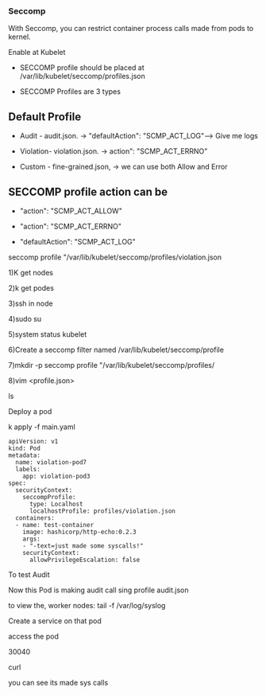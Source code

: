 ###  Seccomp
With Seccomp, you can restrict container process calls made from pods to kernel.

Enable at Kubelet

- SECCOMP profile should be placed at /var/lib/kubelet/seccomp/profiles.json

- SECCOMP Profiles are 3 types

## Default Profile

- Audit -      audit.json.              → "defaultAction": "SCMP_ACT_LOG"--> Give me logs

- Violation-   violation.json.        → action": "SCMP_ACT_ERRNO"

- Custom -  fine-grained.json, ->  we can use both Allow and Error 

## SECCOMP profile action can be

- "action":        "SCMP_ACT_ALLOW"

- "action":        "SCMP_ACT_ERRNO"

- "defaultAction": "SCMP_ACT_LOG"


seccomp profile "/var/lib/kubelet/seccomp/profiles/violation.json

1)K get nodes

2)k get podes

3)ssh in node

4)sudo su 

5)system status kubelet 

6)Create a seccomp filter named /var/lib/kubelet/seccomp/profile

7)mkdir -p seccomp profile "/var/lib/kubelet/seccomp/profiles/

8)vim <profile.json>

ls 

 

Deploy a pod 

k apply -f main.yaml 


```t
apiVersion: v1
kind: Pod
metadata:
  name: violation-pod7
  labels:
    app: violation-pod3
spec:
  securityContext:
    seccompProfile:
      type: Localhost
      localhostProfile: profiles/violation.json
  containers:
  - name: test-container
    image: hashicorp/http-echo:0.2.3
    args:
    - "-text=just made some syscalls!"
    securityContext:
      allowPrivilegeEscalation: false
 ```

To test Audit 

Now this Pod is making audit call sing profile audit.json 

to view the, worker nodes: tail -f /var/log/syslog 

Create a service on that pod 

access the pod 

<IP>30040

curl 

you can see its made sys calls 
